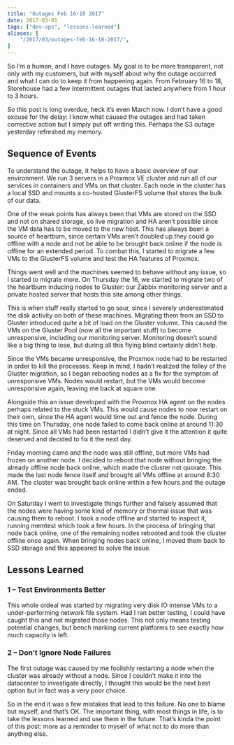 ```yaml
---
title: "Outages Feb 16-18 2017"
date: 2017-03-01
tags: ["dev-ops", "lessons-learned"]
aliases: [
    "/2017/03/outages-feb-16-18-2017/",
]
---
```


So I’m a human, and I have outages.  My goal is to be more transparent, not only
with my customers, but with myself about why the outage occurred and what I can
do to keep it from happening again.  From February 16 to 18, Storehouse had a
few intermittent outages that lasted anywhere from 1 hour to 3 hours.

So this post is long overdue, heck it’s even March now.  I don’t have a good
excuse for the delay: I know what caused the outages and had taken corrective
action but I simply put off writing this.  Perhaps the S3 outage yesterday
refreshed my memory.

## Sequence of Events

To understand the outage, it helps to have a basic overview of our environment.
We run 3 servers in a Proxmox VE cluster and run all of our services in
containers and VMs on that cluster.  Each node in the cluster has a local SSD
and mounts a co-hosted GlusterFS volume that stores the bulk of our data.

One of the weak points has always been that VMs are stored on the SSD and not on
shared storage, so live migration and HA aren’t possible since the VM data has
to be moved to the new host.  This has always been a source of heartburn, since
certain VMs aren’t doubled up they could go offline with a node and not be able
to be brought back online if the node is offline for an extended period.  To
combat this, I started to migrate a few VMs to the GlusterFS volume and test the
HA features of Proxmox.

Things went well and the machines seemed to behave without any issue, so I
started to migrate more.  On Thursday the 16, we started to migrate two of the
heartburn inducing nodes to Gluster: our Zabbix monitoring server and a private
hosted server that hosts this site among other things.

This is when stuff really started to go sour, since I severely underestimated
the disk activity on both of these machines.  Migrating them from an SSD to
Gluster introduced quite a bit of load on the Gluster volume.  This caused the
VMs on the Gluster Pool (now all the important stuff) to become unresponsive,
including our monitoring server.  Monitoring doesn’t sound like a big thing to
lose, but during all this flying blind certainly didn’t help.

Since the VMs became unresponsive, the Proxmox node had to be restarted in order
to kill the processes.  Keep in mind, I hadn’t realized the folley of the
Gluster migration, so I began rebooting nodes as a fix for the symptom of
unresponsive VMs.  Nodes would restart, but the VMs would become unresponsive
again, leaving me back at square one.

Alongside this an issue developed with the Proxmox HA agent on the nodes perhaps
related to the stuck VMs.  This would cause nodes to now restart on their own,
since the HA agent would time out and fence the node.  During this time on
Thursday, one node failed to come back online at around 11:30 at night.  Since
all VMs had been restarted I didn’t give it the attention it quite deserved and
decided to fix it the next day.

Friday morning came and the node was still offline, but more VMs had frozen on
another node.  I decided to reboot that node without bringing the already
offline node back online, which made the cluster not quorate.  This made the
last node fence itself and brought all VMs offline at around 8:30 AM.  The
cluster was brought back online within a few hours and the outage ended.

On Saturday I went to investigate things further and falsely assumed that the
nodes were having some kind of memory or thermal issue that was causing them to
reboot.  I took a node offline and started to inspect it, running memtest which
took a few hours.  In the process of bringing that node back online, one of the
remaining nodes rebooted and took the cluster offline once again.  When bringing
nodes back online, I moved them back to SSD storage and this appeared to solve
the issue.

## Lessons Learned

### 1 – Test Environments Better

This whole ordeal was started by migrating very disk IO intense VMs to a
under-performing network file system.  Had I ran better testing, I could have
caught this and not migrated those nodes.  This not only means testing potential
changes, but bench marking current platforms to see exactly how much capacity is
left.

### 2 – Don’t Ignore Node Failures

The first outage was caused by me foolishly restarting a node when the cluster
was already without a node.  Since I couldn’t make it into the datacenter to
investigate directly, I thought this would be the next best option but in fact
was a very poor choice.

So in the end it was a few mistakes that lead to this failure.  No one to blame
but myself, and that’s OK.  The important thing, with most things in life, is to
take the lessons learned and use them in the future.  That’s kinda the point of
this post: more as a reminder to myself of what not to do more than anything
else.
